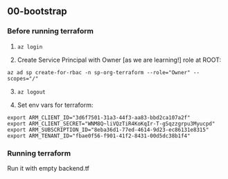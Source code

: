 ## 00-bootstrap

### Before running terraform

1. ```az login```

2. Create Service Principal with Owner [as we are learning!] role at ROOT:

```
az ad sp create-for-rbac -n sp-org-terraform --role="Owner" --scopes="/"
```

3. ```az logout```

4. Set env vars for terraform:

```
export ARM_CLIENT_ID="3d6f7501-31a3-44f3-aa83-bbd2ca107a2f"
export ARM_CLIENT_SECRET="WNM8Q~liVQzTiR4KoKqIr-T-gSqzzgrpu3Myucpd"
export ARM_SUBSCRIPTION_ID="8eba36d1-77ed-4614-9d23-ec86131e8315"
export ARM_TENANT_ID="fbae0f56-f901-41f2-8431-00d5dc38b1f4"
```

### Running terraform
Run it with empty backend.tf
